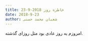 ```yaml
---
title: خاطره روز 2018-9-23
date: 2018-9-23
author: شعبان محمد حسنی
---
```


امروزم یه روز عادی بود مثل روزای گذشته.